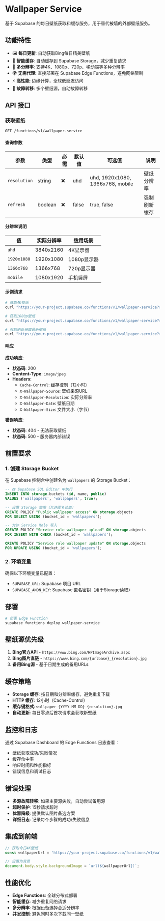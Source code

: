 # Wallpaper Service

基于 Supabase 的每日壁纸获取和缓存服务，用于替代被墙的外部壁纸服务。

## 功能特性

- 🖼️ **每日更新**: 自动获取Bing每日精美壁纸
- 💾 **智能缓存**: 自动缓存到 Supabase Storage，减少重复请求
- 📱 **多分辨率**: 支持4K、1080p、720p、移动端等多种分辨率
- 🌍 **无需代理**: 直接部署在 Supabase Edge Functions，避免网络限制
- ⚡ **高性能**: 边缘计算，全球低延迟访问
- 🔄 **故障转移**: 多个壁纸源，自动故障转移

## API 接口

### 获取壁纸

```
GET /functions/v1/wallpaper-service
```

#### 查询参数

| 参数 | 类型 | 必需 | 默认值 | 可选值 | 说明 |
|------|------|------|--------|--------|------|
| `resolution` | string | ❌ | uhd | uhd, 1920x1080, 1366x768, mobile | 壁纸分辨率 |
| `refresh` | boolean | ❌ | false | true, false | 强制刷新缓存 |

#### 分辨率说明

| 值 | 实际分辨率 | 适用场景 |
|----|------------|----------|
| `uhd` | 3840x2160 | 4K显示器 |
| `1920x1080` | 1920x1080 | 1080p显示器 |
| `1366x768` | 1366x768 | 720p显示器 |
| `mobile` | 1080x1920 | 手机竖屏 |

#### 示例请求

```bash
# 获取4K壁纸
curl "https://your-project.supabase.co/functions/v1/wallpaper-service?resolution=uhd"

# 获取1080p壁纸
curl "https://your-project.supabase.co/functions/v1/wallpaper-service?resolution=1920x1080"

# 强制刷新获取最新壁纸
curl "https://your-project.supabase.co/functions/v1/wallpaper-service?refresh=true"
```

#### 响应

**成功响应**:
- **状态码**: 200
- **Content-Type**: `image/jpeg`
- **Headers**:
  - `Cache-Control`: 缓存控制（12小时）
  - `X-Wallpaper-Source`: 壁纸来源URL
  - `X-Wallpaper-Resolution`: 实际分辨率
  - `X-Wallpaper-Date`: 壁纸日期
  - `X-Wallpaper-Size`: 文件大小（字节）

**错误响应**:
- **状态码**: 404 - 无法获取壁纸
- **状态码**: 500 - 服务器内部错误

## 前置要求

### 1. 创建 Storage Bucket

在 Supabase 控制台中创建名为 `wallpapers` 的 Storage Bucket：

```sql
-- 在 Supabase SQL Editor 中执行
INSERT INTO storage.buckets (id, name, public) 
VALUES ('wallpapers', 'wallpapers', true);

-- 设置 Storage 策略（允许匿名读取）
CREATE POLICY "Public wallpaper access" ON storage.objects 
FOR SELECT USING (bucket_id = 'wallpapers');

-- 允许 Service Role 写入
CREATE POLICY "Service role wallpaper upload" ON storage.objects 
FOR INSERT WITH CHECK (bucket_id = 'wallpapers');

CREATE POLICY "Service role wallpaper update" ON storage.objects 
FOR UPDATE USING (bucket_id = 'wallpapers');
```

### 2. 环境变量

确保以下环境变量已配置：

- `SUPABASE_URL`: Supabase 项目 URL
- `SUPABASE_ANON_KEY`: Supabase 匿名密钥（用于Storage读取）

## 部署

```bash
# 部署 Edge Function
supabase functions deploy wallpaper-service
```

## 壁纸源优先级

1. **Bing官方API** - `https://www.bing.com/HPImageArchive.aspx`
2. **Bing图片直链** - `https://www.bing.com/{urlbase}_{resolution}.jpg`
3. **备用Bing源** - 基于日期生成的备用URLs

## 缓存策略

- **Storage 缓存**: 按日期和分辨率缓存，避免重复下载
- **HTTP 缓存**: 12小时（Cache-Control）
- **缓存键格式**: `wallpaper-{YYYY-MM-DD}-{resolution}.jpg`
- **自动更新**: 每日零点后首次请求会获取新壁纸

## 监控和日志

通过 Supabase Dashboard 的 Edge Functions 日志查看：

- 壁纸获取成功/失败情况
- 缓存命中率
- 响应时间和性能指标
- 错误信息和调试日志

## 错误处理

- **多源故障转移**: 如果主要源失败，自动尝试备用源
- **超时保护**: 15秒请求超时
- **优雅降级**: 提供默认图片备选方案
- **详细日志**: 记录每个步骤的成功/失败信息

## 集成到前端

```typescript
// 获取今日4K壁纸
const wallpaperUrl = 'https://your-project.supabase.co/functions/v1/wallpaper-service?resolution=uhd';

// 设置为背景
document.body.style.backgroundImage = `url(${wallpaperUrl})`;
```

## 性能优化

- **Edge Functions**: 全球分布式部署
- **智能缓存**: 减少重复网络请求  
- **多分辨率**: 根据设备选择合适分辨率
- **并发控制**: 避免同时多次下载同一壁纸